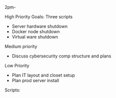 2pm-

High Priority Goals:
Three scripts
 - Server hardware shutdown
 - Docker node shutdown
 - Virtual ware shutdown

Medium priority
 - Discuss cybersecurity comp structure and plans

Low Priority
 - Plan IT layout and closet setup
 - Plan prod server install

Scripts:
